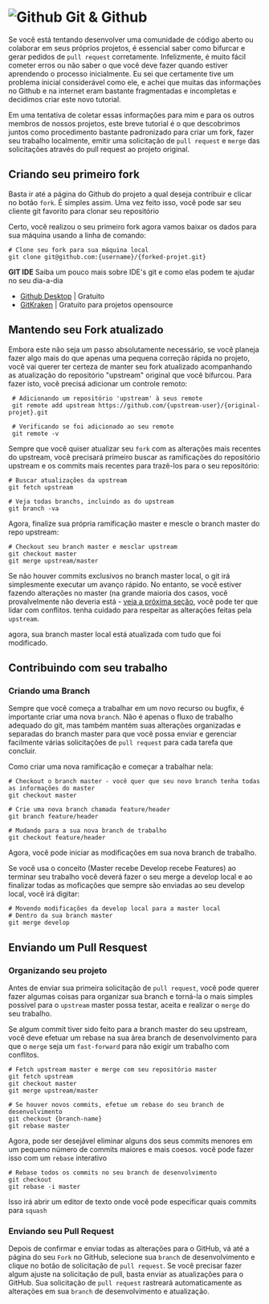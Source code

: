 # ![Github](https://suse.me/sites/default/files/styles/thumbnails_32x32/public/icons/9331c338-165f-43f5-acd3-10ce5afd14c9_11457.png?itok=lWoD9e8c) Git & Github

Se você está tentando desenvolver uma comunidade de código aberto ou colaborar em seus próprios projetos, é essencial saber como bifurcar e gerar pedidos de `pull request` corretamente. Infelizmente, é muito fácil cometer erros ou não saber o que você deve fazer quando estiver aprendendo o processo inicialmente. Eu sei que certamente tive um problema inicial considerável como ele, e achei que muitas das informações no Github e na internet eram bastante fragmentadas e incompletas e decidimos criar este novo tutorial.

Em uma tentativa de coletar essas informações para mim e para os outros membros de nossos projetos, este breve tutorial é o que descobrimos juntos como procedimento bastante padronizado para criar um fork, fazer seu trabalho localmente, emitir uma solicitação de `pull request` e `merge` das solicitações através do pull request ao projeto original.

## Criando seu primeiro fork

Basta ir até a página do Github do projeto a qual deseja contribuir e clicar no botão `fork`. É simples assim. Uma vez feito isso, você pode sar seu cliente git favorito para clonar seu repositório

Certo, você realizou o seu primeiro fork agora vamos baixar os dados para sua máquina usando a linha de comando:

```shell
# Clone seu fork para sua máquina local
git clone git@github.com:{username}/{forked-projet.git}
```

**GIT IDE**
Saiba um pouco mais sobre IDE's git e como elas podem te ajudar no seu dia-a-dia

- [Github Desktop](https://desktop.github.com/) | Gratuito
- [GitKraken](https://www.gitkraken.com/) | Gratuito para projetos opensource

## Mantendo seu Fork atualizado

Embora este não seja um passo absolutamente necessário, se você planeja fazer algo mais do que apenas uma pequena correção rápida no projeto, você vai querer ter certeza de manter seu fork atualizado acompanhando as atualização do repositório "upstream" original que você bifurcou.
Para fazer isto, você precisá adicionar um controle remoto:

```
 # Adicionando um repositório 'upstream' à seus remote
 git remote add upstream https://github.com/{upstream-user}/{original-projet}.git

 # Verificando se foi adicionado ao seu remote
 git remote -v
```

Sempre que você quiser atualizar seu `fork` com as alterações mais recentes do upstream, você precisará primeiro buscar as ramificações do repositório upstream e os commits mais recentes para trazê-los para o seu repositório:

```shell
# Buscar atualizações da upstream
git fetch upstream

# Veja todas branchs, incluindo as do upstream
git branch -va
```

Agora, finalize sua própria ramificação master e mescle o branch master do repo upstream:

```shell
# Checkout seu branch master e mesclar upstream
git checkout master
git merge upstream/master
```

Se não houver commits exclusivos no branch master local, o git irá simplesmente executar um avanço rápido. No entanto, se você estiver fazendo alterações no master (na grande maioria dos casos, você provalvelmente não deveria está - [veja a próxima seção](#), você pode ter que lidar com conflitos. tenha cuidado para respeitar as alterações feitas pela `upstream`.

agora, sua branch master local está atualizada com tudo que foi modificado.

## Contribuindo com seu trabalho

### Criando uma Branch

Sempre que você começa a trabalhar em um novo recurso ou bugfix, é importante criar uma nova `branch`. Não é apenas o fluxo de trabalho adequado do git, mas também mantém suas alterações organizadas e separadas do branch master para que você possa enviar e gerenciar facilmente várias solicitações de `pull request` para cada tarefa que concluir.

Como criar uma nova ramificação e começar a trabalhar nela:

```
# Checkout o branch master - você quer que seu novo branch tenha todas as informações do master
git checkout master

# Crie uma nova branch chamada feature/header
git branch feature/header

# Mudando para a sua nova branch de trabalho
git checkout feature/header
```

Agora, você pode iniciar as modificações em sua nova branch de trabalho.

Se você usa o conceito (Master recebe Develop recebe Features)
ao terminar seu trabalho você deverá fazer o seu merge a develop local e ao finalizar todas as moficações que sempre são enviadas ao seu develop local, você irá digitar:

```
# Movendo modificações da develop local para a master local
# Dentro da sua branch master
git merge develop
```

## Enviando um Pull Resquest

### Organizando seu projeto

Antes de enviar sua primeira solicitação de `pull request`, você pode querer fazer algumas coisas para organizar sua branch e torná-la o mais simples possível para o `upstream` master possa testar, aceita e realizar o `merge` do seu trabalho.

Se algum commit tiver sido feito para a branch master do seu upstream, você deve efetuar um rebase na sua área branch de desenvolvimento para que o `merge` seja um `fast-forward` para não exigir um trabalho com conflitos.

```
# Fetch upstream master e merge com seu repositório master
git fetch upstream
git checkout master
git merge upstream/master

# Se houver novos commits, efetue um rebase do seu branch de desenvolvimento
git checkout {branch-name}
git rebase master
```

Agora, pode ser desejável eliminar alguns dos seus commits menores em um pequeno número de commits maiores e mais coesos. você pode fazer isso com um `rebase` interativo

```
# Rebase todos os commits no seu branch de desenvolvimento
git checkout
git rebase -i master
```

Isso irá abrir um editor de texto onde você pode especificar quais commits para `squash`

### Enviando seu Pull Request

Depois de confirmar e enviar todas as alterações para o GitHub, vá até a página do seu `Fork` no GitHub, selecione sua `branch` de desenvolvimento e clique no botão de solicitação de `pull request`. Se você precisar fazer algum ajuste na solicitação de pull, basta enviar as atualizações para o GitHub. Sua solicitação de `pull request` rastreará automaticamente as alterações em sua `branch` de desenvolvimento e atualização.